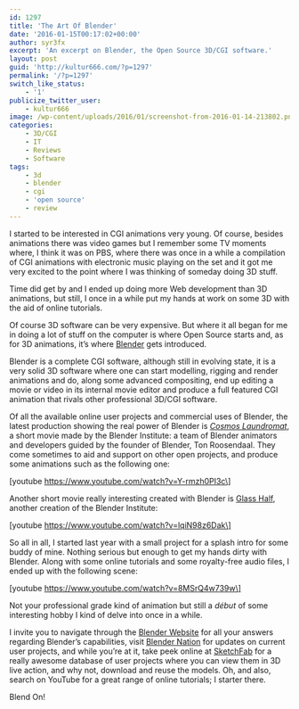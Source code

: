 ```yaml
---
id: 1297
title: 'The Art Of Blender'
date: '2016-01-15T00:17:02+00:00'
author: syr3fx
excerpt: 'An excerpt on Blender, the Open Source 3D/CGI software.'
layout: post
guid: 'http://kultur666.com/?p=1297'
permalink: '/?p=1297'
switch_like_status:
    - '1'
publicize_twitter_user:
    - kultur666
image: /wp-content/uploads/2016/01/screenshot-from-2016-01-14-213802.png
categories:
    - 3D/CGI
    - IT
    - Reviews
    - Software
tags:
    - 3d
    - blender
    - cgi
    - 'open source'
    - review
---
```


I started to be interested in CGI animations very young. Of course, besides animations there was video games but I remember some TV moments where, I think it was on PBS, where there was once in a while a compilation of CGI animations with electronic music playing on the set and it got me very excited to the point where I was thinking of someday doing 3D stuff.

Time did get by and I ended up doing more Web development than 3D animations, but still, I once in a while put my hands at work on some 3D with the aid of online tutorials.

Of course 3D software can be very expensive. But where it all began for me in doing a lot of stuff on the computer is where Open Source starts and, as for 3D animations, it’s where [Blender](https://www.blender.org/) gets introduced.

Blender is a complete CGI software, although still in evolving state, it is a very solid 3D software where one can start modelling, rigging and render animations and do, along some advanced compositing, end up editing a movie or video in its internal movie editor and produce a full featured CGI animation that rivals other professional 3D/CGI software.

Of all the available online user projects and commercial uses of Blender, the latest production showing the real power of Blender is *[Cosmos Laundromat](https://www.youtube.com/watch?v=Y-rmzh0PI3c)*, a short movie made by the Blender Institute: a team of Blender animators and developers guided by the founder of Blender, Ton Roosendaal. They come sometimes to aid and support on other open projects, and produce some animations such as the following one:

\[youtube https://www.youtube.com/watch?v=Y-rmzh0PI3c\]

Another short movie really interesting created with Blender is [Glass Half](https://www.youtube.com/watch?v=lqiN98z6Dak), another creation of the Blender Institute:

\[youtube https://www.youtube.com/watch?v=lqiN98z6Dak\]

So all in all, I started last year with a small project for a splash intro for some buddy of mine. Nothing serious but enough to get my hands dirty with Blender. Along with some online tutorials and some royalty-free audio files, I ended up with the following scene:

\[youtube https://www.youtube.com/watch?v=8MSrQ4w739w\]

Not your professional grade kind of animation but still a *début* of some interesting hobby I kind of delve into once in a while.

I invite you to navigate through the [Blender Website](http://blender.org/) for all your answers regarding Blender’s capabilities, visit [Blender Nation](http://www.blendernation.com/) for updates on current user projects, and while you’re at it, take peek online at [SketchFab](https://sketchfab.com/) for a really awesome database of user projects where you can view them in 3D live action, and why not, download and reuse the models. Oh, and also, search on YouTube for a great range of online tutorials; I starter there.

Blend On!